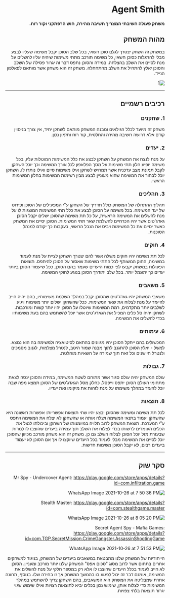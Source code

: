 <div dir='rtl' lang='he'>

# Agent Smith

**משחק פעולה חשיבתי המצריך חשיבה מהירה, חוש הרפתקני וקור רוח.**

## מהות המשחק

במשחק זה השחק יצטרך לגלם סוכן חשאי, בכל שלב הסוכן יקבל משימה שעליו לבצע 
מבלי להתגלות כסוכן חשאי, כל משימה תורכב מתתי משימות שיהיה עליו להשלים 
על מנת לסיים את השלב בהצלחה. במידה והסוכן נתפס דבר זה יגרור פסילה של השלב
והסוכן יאלץ להתחיל את השלב מהתחחלה. משחק זה הוא משחק אשר מותאם לפאלפון הנייד.

![1](https://user-images.githubusercontent.com/73071299/138919920-89b565fe-e75a-40fe-b989-c5ed7c49e964.jpg)

---


## רכיבים רשמיים
  
### 1. שחקנים

משחק זה מיועד לכלל הגילאים ומבנה המשחק מותאם לשחקן יחיד, אין צורך בניסוין קודם 
אלא דרושה חשיבה מהירה והחלטית, קור רוח ותזמון נכון.

### 2. יעדים

  
על מנת לנצח את המשחק על השחקן לבצע את כלל המשימות
המוטלות עליו, בכל משימה יופיע חלון תתי משימות על מסך הפלאפון
לכל אורך המשימה וכך יוכל השחקן לקבל תמונת מצב עדכנית אשר תמחיש
לשחקן אילו משימות סיים ואילו נותרו לו. השחקן יוכל לבחור את המשימה 
שהוא מעוניין לבצע מבין רשימות המשימות בחלון המשימות הראשי.
  
### 3. תהליכים


תהליך ההתחלה של המשחק כולל תדריך של השחקן ע"י המפעילים של הסוכן ופירוט של יעד המשימה.
בכל משימה על הסוכן לבצע את כלל תתי המשימות המוצגות לו על מנת להשלים את המשימה הראשית, 
על כל תת משימה שהסוכן ישלים יקבל הסוכן גאדג'טים אשר יהיו הכרחיים להשלמת שאר תתי המשימות.
הסוכן יסיים את המשחק כאשר יסיים את כל המשימות ויביס את הנבל הראשי, בעקבות כך יקודם למנהל הסוכנות.

### 4. חוקים


לכל תת משימה יהיו חוקים משלה אשר להם יצטרך השחקן לציית על מנת 
לעמוד במשימה, החוק המשותף לכל התתי משימות שאסור על הסוכן להיתפס.
תוצאות הפעולות במשחק יקבעו לפי כמות היעדים שעמד בהם הסוכן, ככל שיעמוד
הסוכן ביותר יעדים כך יתוגמל יותר. בכל שלב יתודרך הסוכן בנוגע לחוקי המשימה.


### 5. משאבים


משאבי המשחק יהיו גאדג'טים שהסוכן יקבל במהלך השלמת משימותיו, בהם יהיה
חייב להיעזר על מנת לצלוח את שאר המשימות.
ככל שהשחקן ישלים יותר משימות ויגיע לשלבים יותר מתקדמים, רמת המשימות שיוטלו 
על הסוכן יהיו יותר קשות ומורכבות.
לשחקן יהיה סל כלים המכיל את הגאדג'טים אשר יוכל להשתמש בהם בעת משימותיו בכדי
להשלים את המשימה.

### 6. עימותים

המכשולים בהם ייתקל הסוכן יהיו מגוונים בהתאם לסיטואציה
ולמשימה בה הוא נמצא. למשל - יאלץ הסוכן להתגנב לתוך מבנה שמור
היטב, לנטרל מצלמות, לגנוב מסמכים ולנטרל חיישנים וכל זאת תוך שמירה
על חשאיות מוחלטת. 


### 7. גבולות

עולם המשחק יהיה עולם סגור אשר מתוחם לשטח המשימה, במידה והסוכן ינסה לצאת מתחומי 
העולם הסוכן יתפס וייפסל. כחלק מסל הגאדג'טים של הסוכן תמצא מפה שבה יוכל להעזר במהלך
משימתו על מנת לזהות את מיקומו ואת יעדיו.

### 8. תוצאות

לכל תת משימה ומשימה שהסוכן יבצע יהיו שתי תוצאות אפשריות: אפשרות ראשונה היא
שהשחקן יעמוד בתנאי המשימה ויצלח אותה או שהשחקן לא יצלח את המשימה ויתפס ע"י
המערכת.
תוצאת המשחק לרוב תלויה במיומנותו של השחקן וביכולתו לנצל את הכלים העומדים לרשותו
בכדי לצלוח את השלב תוך עמידה ביעדים שהוצבו לו למרות שבעזרת מזל יוכל הסוכן לצלוח השלב
גם כן.
משחק זה הוא משחק מורכב מכיוון שהסוכן יוכל לסיים את המשימה מבלי לעמוד בכל היעדים שיוקצו לו אך
אם הסוכן לא יעמוד ביעדים רבים, לא יקבל הסוכן משימות חדשות. 

---

## סקר שוק

 Mr Spy - Undercover Agent:
https://play.google.com/store/apps/details?id=com.infiltration.game
  
![WhatsApp Image 2021-10-26 at 7 50 36 PM](https://user-images.githubusercontent.com/73071299/138926827-31364971-b2d6-4eab-b7da-4415d22465e2.jpeg)

Stealth Master:
https://play.google.com/store/apps/details?id=com.stealthgame.master
  
![WhatsApp Image 2021-10-26 at 8 05 20 PM](https://user-images.githubusercontent.com/73071299/138927218-e2312103-05ab-4c5c-875a-c06c2db68811.jpeg)
  
Secret Agent Spy - Mafia Games:
https://play.google.com/store/apps/details?id=com.TGP.SecretMission.CrimeGangster.AssassinShootingGame
  
![WhatsApp Image 2021-10-26 at 7 51 53 PM](https://user-images.githubusercontent.com/73071299/138927570-5437cba3-5d45-4646-8d93-964dce631711.jpeg)


הייחודיות של המשחק שלנו מתבטאת במשאבים ביעדים של המשחק, בניגוד למשחקים אחרים בתחום אשר לרוב מסוג "סכום אפס"
המשחק שלנו יותר מורכב ומעניין. הסוכן לא חייב לעמוד בכלל היעדים שהוצבו לו אלא רק במספר חלקי על מנת להשלים את המשימה,
אומנם דבר זה יכול לפגוע בו בהמשך המשחק אך זו בחירה שלו. בנוסף, תחונה אחרת שמבליטה את המשחק היא המשאבים, בהם 
השחקן צריך להשתמש במהלך המשימות כדי לצלוח אותן, שימוש נכון בכלים יביא לתוצאות רצויות ואילו שימוש שגוי יגרור תוצאות
בלתי צפויות.
 


</div>
